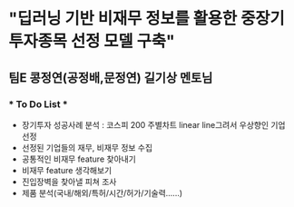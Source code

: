 # "딥러닝 기반 비재무 정보를 활용한 중장기 투자종목 선정 모델 구축"


  팀E 콩정연(공정배,문정연) 길기상 멘토님
----------------------------------------------------------------------------------------------------------

### * To Do List *
- 장기투자 성공사례 분석 : 코스피 200 주별차트 linear line그려서 우상향인 기업 선정 
- 선정된 기업들의 재무, 비재무 정보 수집
- 공통적인 비재무 feature 찾아내기 
- 비재무 feature 생각해보기 
- 진입장벽을 찾아낼 피쳐 조사
- 제품 분석(국내/해외/특허/시간/허가/기술력......)

